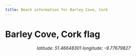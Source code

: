```yaml
---
title: Beach information for Barley Cove, Cork
---
```

# Barley Cove, Cork <span class="material-icons" color="blue">flag</span>

<div align="center"><i>latitude: 51.46648301 longitude: -9.77679827</i></div>